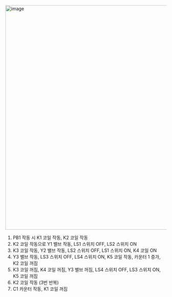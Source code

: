 
<img width="1297" height="700" alt="image" src="https://github.com/user-attachments/assets/89a21e60-5d52-400c-a67e-2421efd8162c" />
   
1. PB1 작동 시 K1 코일 작동, K2 코일 작동   
2. K2 코일 작동으로 Y1 밸브 작동, LS1 스위치 OFF, LS2 스위치 ON   
3. K3 코일 작동, Y2 밸브 작동, LS2 스위치 OFF, LS1 스위치 ON, K4 코일 ON   
4. Y3 밸브 작동, LS3 스위치 OFF, LS4 스위치 ON, K5 코일 작동, 카운터 1 증가, K2 코일 꺼짐   
5. K3 코일 꺼짐, K4 코일 꺼짐, Y3 밸브 꺼짐, LS4 스위치 OFF, LS3 스위치 ON, K5 코일 꺼짐   
6. K2 코일 작동 (3번 반복)   
7. C1 카운터 작동, K1 코일 꺼짐   
